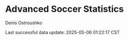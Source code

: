 # Advanced Soccer Statistics
Denis Ostroushko

<!-- gfm -->

Last successful data update: 2025-05-06 01:22:17 CST
